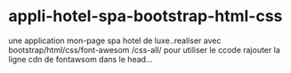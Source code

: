 # appli-hotel-spa-bootstrap-html-css
une application mon-page spa hotel de luxe..realiser avec bootstrap/html/css/font-awesom /css-all/
pour utiliser le ccode rajouter la ligne cdn de fontawsom dans le head...
